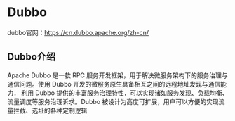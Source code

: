 # Dubbo

dubbo官网：https://cn.dubbo.apache.org/zh-cn/

## Dubbo介绍

Apache Dubbo 是一款 RPC 服务开发框架，用于解决微服务架构下的服务治理与通信问题。使用 Dubbo 开发的微服务原生具备相互之间的远程地址发现与通信能力， 利用 Dubbo 提供的丰富服务治理特性，可以实现诸如服务发现、负载均衡、流量调度等服务治理诉求。Dubbo 被设计为高度可扩展，用户可以方便的实现流量拦截、选址的各种定制逻辑
